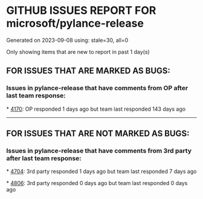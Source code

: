 
# GITHUB ISSUES REPORT FOR microsoft/pylance-release


Generated on 2023-09-08 using: stale=30, all=0


Only showing items that are new to report in past 1 day(s)


## FOR ISSUES THAT ARE MARKED AS BUGS:


### Issues in pylance-release that have comments from OP after last team response:


\* [4170](https://github.com/microsoft/pylance-release/issues/4170 "Incorrect problems reported when module names conflict with bundled type stubs"): OP responded 1 days ago but team last responded 143 days ago

---

## FOR ISSUES THAT ARE NOT MARKED AS BUGS:


### Issues in pylance-release that have comments from 3rd party after last team response:


\* [4704](https://github.com/microsoft/pylance-release/issues/4704 "IntelliSense randomly stops working in Python notebooks with Keras"): 3rd party responded 1 days ago but team last responded 7 days ago

\* [4806](https://github.com/microsoft/pylance-release/issues/4806 "Latest insiders does not recognise active pyenv virtualenv"): 3rd party responded 0 days ago but team last responded 0 days ago
